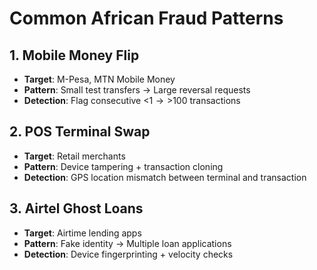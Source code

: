 # Common African Fraud Patterns

## 1. Mobile Money Flip
- **Target**: M-Pesa, MTN Mobile Money
- **Pattern**: Small test transfers → Large reversal requests
- **Detection**: Flag consecutive <$1 → >$100 transactions

## 2. POS Terminal Swap
- **Target**: Retail merchants
- **Pattern**: Device tampering + transaction cloning
- **Detection**: GPS location mismatch between terminal and transaction

## 3. Airtel Ghost Loans
- **Target**: Airtime lending apps
- **Pattern**: Fake identity → Multiple loan applications
- **Detection**: Device fingerprinting + velocity checks
